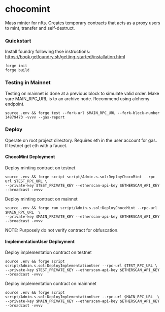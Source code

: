 # chocomint

Mass minter for nfts. Creates temporary contracts that acts as a proxy users to mint, transfer and self-destruct.

### Quickstart

Install foundry following thse instructions:
https://book.getfoundry.sh/getting-started/installation.html

```
forge init
forge build
```

### Testing in Mainnet

Testing on mainnet is done at a previous block to simulate valid order. Make sure MAIN_RPC_URL is to an archive node.
Recommend using alchemy endpoint.

```
source .env && forge test --fork-url $MAIN_RPC_URL --fork-block-number 14879473 -vvvv --gas-report
```

### Deploy

Operate on root project directory. Requires eth in the user account for gas. If testnet get eth with a faucet.

#### ChocoMint Deployment

Deploy minting contract on testnet

```
source .env && forge script script/Admin.s.sol:DeployChocoMint --rpc-url $TEST_RPC_URL \
--private-key $TEST_PRIVATE_KEY --etherscan-api-key $ETHERSCAN_API_KEY --broadcast -vvvv
```

Deploy minting contract on mainnet

```
source .env && forge run script/Admin.s.sol:DeployChocoMint --rpc-url $MAIN_RPC_URL  \
--private-key $MAIN_PRIVATE_KEY --etherscan-api-key $ETHERSCAN_API_KEY --broadcast -vvvv
```

NOTE: Purposely do not verify contract for obfuscation.

#### ImplementationUser Deployment

Deploy implementation contract on testnet

```
source .env && forge script script/Admin.s.sol:DeployImplementationUser --rpc-url $TEST_RPC_URL \
--private-key $TEST_PRIVATE_KEY --etherscan-api-key $ETHERSCAN_API_KEY --broadcast -vvvv
```

Deploy implementation contract on mainnnet

```
source .env && forge script script/Admin.s.sol:DeployImplementationUser --rpc-url $MAIN_RPC_URL  \
--private-key $MAIN_PRIVATE_KEY --etherscan-api-key $ETHERSCAN_API_KEY --broadcast -vvvv
```
